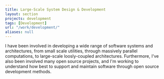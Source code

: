 ```yaml
---
title: Large-Scale System Design & Development
layout: section
projects: development
tags: [Development]
url: "/work/development/"
aliases: null
---
```


I have been involved in developing a wide range of software systems and architectures, from small scale utilities, through massively parallel computations, to large-scale loosly-coupled architectures. Furthermore, I've also been involved many open source projects, and I'm working to understand how best to support and maintain software through open source development methods.
